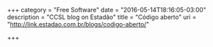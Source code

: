 +++
category = "Free Software"
date = "2016-05-14T18:16:05-03:00"
description = "CCSL blog on Estadão"
title = "Código aberto"
uri = "http://link.estadao.com.br/blogs/codigo-aberto/"

+++


